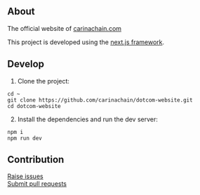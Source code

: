 ## About
The official website of [carinachain.com](https://www.carinachain.com)

This project is developed using the [next.js framework](https://nextjs.org/).

## Develop
1. Clone the project:
```shell
cd ~
git clone https://github.com/carinachain/dotcom-website.git
cd dotcom-website
```
2. Install the dependencies and run the dev server:
```shell
npm i
npm run dev
```

## Contribution
[Raise issues](https://github.com/carinachain/dotcom-website/issues)  
[Submit pull requests](https://github.com/carinachain/dotcom-website/pulls)